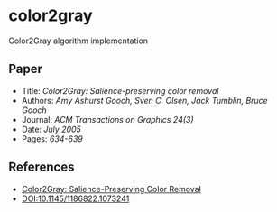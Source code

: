 # color2gray
Color2Gray algorithm implementation

## Paper
* Title: _Color2Gray: Salience-preserving color removal_
* Authors: _Amy Ashurst Gooch, Sven C. Olsen, Jack Tumblin, Bruce Gooch_
* Journal: _ACM Transactions on Graphics 24(3)_
* Date: _July 2005_
* Pages: _634-639_


## References
* [Color2Gray: Salience-Preserving Color Removal](https://users.cs.northwestern.edu/~ago820/color2gray/)
* [DOI:10.1145/1186822.1073241](http://dx.doi.org/10.1145/1186822.1073241)
